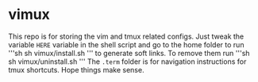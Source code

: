 # vimux

This repo is for storing the vim and tmux related configs.
Just tweak the variable `HERE` variable in the shell script
and go to the home folder to run
'''sh 
sh vimux/install.sh
'''
to generate soft links.
To remove them run
'''sh
sh vimux/uninstall.sh
'''
The `.term` folder is for navigation instructions for tmux shortcuts.
Hope things make sense.
